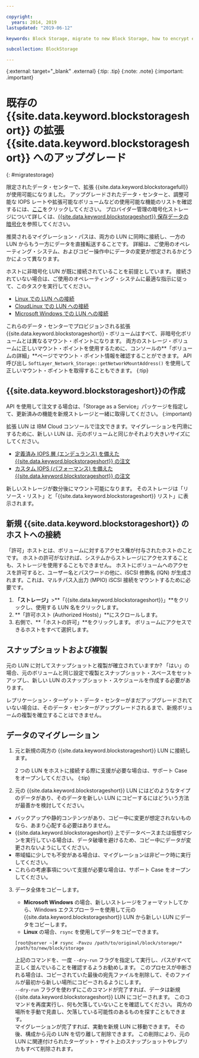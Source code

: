 ```yaml
---

copyright:
  years: 2014, 2019
lastupdated: "2019-06-12"

keywords: Block Storage, migrate to new Block Storage, how to encrypt existing Block Storage,

subcollection: BlockStorage

---
```

{:external: target="_blank" .external}
{:tip: .tip}
{:note: .note}
{:important: .important}

# 既存の {{site.data.keyword.blockstorageshort}} の拡張 {{site.data.keyword.blockstorageshort}} へのアップグレード
{: #migratestorage}

限定されたデータ・センターで、拡張 {{site.data.keyword.blockstoragefull}} が使用可能になりました。 アップグレードされたデータ・センターと、調整可能な IOPS レートや拡張可能なボリュームなどの使用可能な機能のリストを確認するには、[ここ](/docs/infrastructure/BlockStorage?topic=BlockStorage-news)をクリックしてください。 プロバイダー管理の暗号化ストレージについて詳しくは、[{{site.data.keyword.blockstorageshort}} 保存データの暗号化](/docs/infrastructure/BlockStorage?topic=BlockStorage-encryption)を参照してください。

推奨されるマイグレーション・パスは、両方の LUN に同時に接続し、一方の LUN からもう一方にデータを直接転送することです。 詳細は、ご使用のオペレーティング・システム、およびコピー操作中にデータの変更が想定されるかどうかによって異なります。

ホストに非暗号化 LUN が既に接続されていることを前提としています。 接続されていない場合は、ご使用のオペレーティング・システムに最適な指示に従って、このタスクを実行してください。

- [Linux での LUN への接続](/docs/infrastructure/BlockStorage?topic=BlockStorage-mountingLinux)
- [CloudLinux での LUN への接続](/docs/infrastructure/BlockStorage?topic=BlockStorage-mountingCloudLinux)
- [Microsoft Windows での LUN への接続](/docs/infrastructure/BlockStorage?topic=BlockStorage-mountingWindows)

これらのデータ・センターでプロビジョンされる拡張{{site.data.keyword.blockstorageshort}}・ボリュームはすべて、非暗号化ボリュームとは異なるマウント・ポイントになります。 両方のストレージ・ボリュームに正しいマウント・ポイントを使用するために、コンソールの**「ボリュームの詳細」**ページでマウント・ポイント情報を確認することができます。 API 呼び出し `SoftLayer_Network_Storage::getNetworkMountAddress()` を使用して正しいマウント・ポイントを取得することもできます。
{:tip}

## {{site.data.keyword.blockstorageshort}}の作成

API を使用して注文する場合は、「Storage as a Service」パッケージを指定して、更新済みの機能を新規ストレージと一緒に取得してください。
{:important}

拡張 LUN は IBM Cloud コンソールで注文できます。マイグレーションを円滑にするために、新しい LUN は、元のボリュームと同じかそれより大きいサイズにしてください。

- [定義済み IOPS 層 (エンデュランス) を備えた {{site.data.keyword.blockstorageshort}} の注文](/docs/infrastructure/BlockStorage?topic=BlockStorage-orderingthroughConsole#orderingthroughConsoleEndurance)
- [カスタム IOPS (パフォーマンス) を備えた {{site.data.keyword.blockstorageshort}} の注文](/docs/infrastructure/BlockStorage?topic=BlockStorage-orderingthroughConsole#orderingthroughConsolePerformance)

新しいストレージが数分後にマウント可能になります。 そのストレージは「リソース・リスト」と「{{site.data.keyword.blockstorageshort}} リスト」に表示されます。

## 新規 {{site.data.keyword.blockstorageshort}} のホストへの接続

「許可」ホストとは、ボリュームに対するアクセス権が付与されたホストのことです。 ホストの許可がなければ、システムからストレージにアクセスすることも、ストレージを使用することもできません。 ホストにボリュームへのアクセスを許可すると、ユーザー名とパスワードの他に、iSCSI 修飾名 (IQN) が生成されます。これは、マルチパス入出力 (MPIO) iSCSI 接続をマウントするために必要です。

1. **「ストレージ」**>**「{{site.data.keyword.blockstorageshort}}」**をクリックし、使用する LUN 名をクリックします。
2. **「許可ホスト (Authorized Hosts)」**にスクロールします。
3. 右側で、**「ホストの許可」**をクリックします。 ボリュームにアクセスできるホストをすべて選択します。


## スナップショットおよび複製

元の LUN に対してスナップショットと複製が確立されていますか? 「はい」の場合、元のボリュームと同じ設定で複製とスナップショット・スペースをセットアップし、新しい LUN のスナップショット・スケジュールを作成する必要があります。

レプリケーション・ターゲット・データ・センターがまだアップグレードされていない場合は、そのデータ・センターがアップグレードされるまで、新規ボリュームの複製を確立することはできません。


## データのマイグレーション

1. 元と新規の両方の {{site.data.keyword.blockstorageshort}} LUN に接続します。

   2 つの LUN をホストに接続する際に支援が必要な場合は、サポート Case をオープンしてください。
   {:tip}

2. 元の {{site.data.keyword.blockstorageshort}} LUN にはどのようなタイプのデータがあり、そのデータを新しい LUN にコピーするにはどういう方法が最善かを検討してください。
  - バックアップや静的コンテンツがあり、コピー中に変更が想定されないものなら、あまり心配する必要はありません。
  - {{site.data.keyword.blockstorageshort}} 上でデータベースまたは仮想マシンを実行している場合は、データ破壊を避けるため、コピー中にデータが変更されないようにしてください。
  - 帯域幅に少しでも不安がある場合は、マイグレーションは非ピーク時に実行してください。
  - これらの考慮事項について支援が必要な場合は、サポート Case をオープンしてください。

3. データ全体をコピーします。
   - **Microsoft Windows** の場合、新しいストレージをフォーマットしてから、Windows エクスプローラーを使用して元の {{site.data.keyword.blockstorageshort}} LUN から新しい LUN にデータをコピーします。
   - **Linux** の場合、`rsync` を使用してデータをコピーできます。
   ```
   [root@server ~]# rsync -Pavzu /path/to/original/block/storage/* /path/to/new/block/storage
   ```

   上記のコマンドを、一度 `--dry-run` フラグを指定して実行し、パスがすべて正しく並んでいることを確認するようお勧めします。 このプロセスが中断される場合は、コピーされていた最後の宛先ファイルを削除して、そのファイルが最初から新しい場所にコピーされるようにします。<br/>
   `--dry-run` フラグを使わずにこのコマンドが完了すれば、データは新規 {{site.data.keyword.blockstorageshort}} LUN にコピーされます。 このコマンドを再度実行し、何も欠落していないことを確認してください。 両方の場所を手動で見直し、欠落している可能性のあるものを探すこともできます。<br/>
   マイグレーションが完了すれば、実動を新規 LUN に移動できます。 その後、構成から元の LUN を切り離して削除できます。 この削除により、元の LUN に関連付けられたターゲット・サイト上のスナップショットやレプリカもすべて削除されます。
